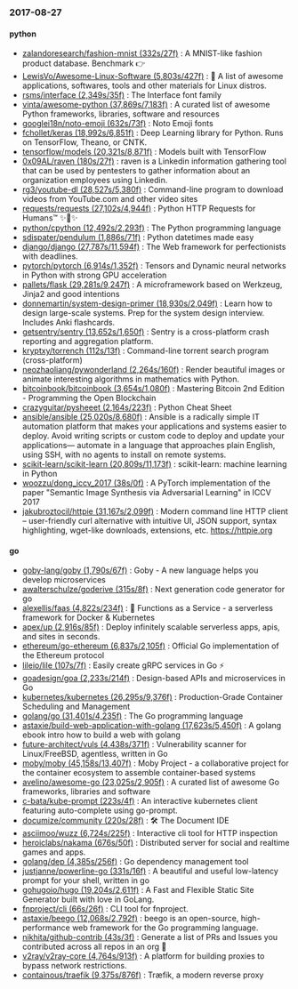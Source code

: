 ### 2017-08-27

#### python
* [zalandoresearch/fashion-mnist (332s/27f)](https://github.com/zalandoresearch/fashion-mnist) : A MNIST-like fashion product database. Benchmark 👉
* [LewisVo/Awesome-Linux-Software (5,803s/427f)](https://github.com/LewisVo/Awesome-Linux-Software) : 🐧 A list of awesome applications, softwares, tools and other materials for Linux distros.
* [rsms/interface (2,349s/35f)](https://github.com/rsms/interface) : The Interface font family
* [vinta/awesome-python (37,869s/7,183f)](https://github.com/vinta/awesome-python) : A curated list of awesome Python frameworks, libraries, software and resources
* [googlei18n/noto-emoji (632s/73f)](https://github.com/googlei18n/noto-emoji) : Noto Emoji fonts
* [fchollet/keras (18,992s/6,851f)](https://github.com/fchollet/keras) : Deep Learning library for Python. Runs on TensorFlow, Theano, or CNTK.
* [tensorflow/models (20,321s/8,871f)](https://github.com/tensorflow/models) : Models built with TensorFlow
* [0x09AL/raven (180s/27f)](https://github.com/0x09AL/raven) : raven is a Linkedin information gathering tool that can be used by pentesters to gather information about an organization employees using Linkedin.
* [rg3/youtube-dl (28,527s/5,380f)](https://github.com/rg3/youtube-dl) : Command-line program to download videos from YouTube.com and other video sites
* [requests/requests (27,102s/4,944f)](https://github.com/requests/requests) : Python HTTP Requests for Humans™ ✨🍰✨
* [python/cpython (12,492s/2,293f)](https://github.com/python/cpython) : The Python programming language
* [sdispater/pendulum (1,886s/71f)](https://github.com/sdispater/pendulum) : Python datetimes made easy
* [django/django (27,787s/11,594f)](https://github.com/django/django) : The Web framework for perfectionists with deadlines.
* [pytorch/pytorch (6,914s/1,352f)](https://github.com/pytorch/pytorch) : Tensors and Dynamic neural networks in Python with strong GPU acceleration
* [pallets/flask (29,281s/9,247f)](https://github.com/pallets/flask) : A microframework based on Werkzeug, Jinja2 and good intentions
* [donnemartin/system-design-primer (18,930s/2,049f)](https://github.com/donnemartin/system-design-primer) : Learn how to design large-scale systems. Prep for the system design interview. Includes Anki flashcards.
* [getsentry/sentry (13,652s/1,650f)](https://github.com/getsentry/sentry) : Sentry is a cross-platform crash reporting and aggregation platform.
* [kryptxy/torrench (112s/13f)](https://github.com/kryptxy/torrench) : Command-line torrent search program (cross-platform)
* [neozhaoliang/pywonderland (2,264s/160f)](https://github.com/neozhaoliang/pywonderland) : Render beautiful images or animate interesting algorithms in mathematics with Python.
* [bitcoinbook/bitcoinbook (3,654s/1,080f)](https://github.com/bitcoinbook/bitcoinbook) : Mastering Bitcoin 2nd Edition - Programming the Open Blockchain
* [crazyguitar/pysheeet (2,164s/223f)](https://github.com/crazyguitar/pysheeet) : Python Cheat Sheet
* [ansible/ansible (25,020s/8,680f)](https://github.com/ansible/ansible) : Ansible is a radically simple IT automation platform that makes your applications and systems easier to deploy. Avoid writing scripts or custom code to deploy and update your applications— automate in a language that approaches plain English, using SSH, with no agents to install on remote systems.
* [scikit-learn/scikit-learn (20,809s/11,173f)](https://github.com/scikit-learn/scikit-learn) : scikit-learn: machine learning in Python
* [woozzu/dong_iccv_2017 (38s/0f)](https://github.com/woozzu/dong_iccv_2017) : A PyTorch implementation of the paper "Semantic Image Synthesis via Adversarial Learning" in ICCV 2017
* [jakubroztocil/httpie (31,167s/2,099f)](https://github.com/jakubroztocil/httpie) : Modern command line HTTP client – user-friendly curl alternative with intuitive UI, JSON support, syntax highlighting, wget-like downloads, extensions, etc. https://httpie.org

#### go
* [goby-lang/goby (1,790s/67f)](https://github.com/goby-lang/goby) : Goby - A new language helps you develop microservices
* [awalterschulze/goderive (315s/8f)](https://github.com/awalterschulze/goderive) : Next generation code generator for go
* [alexellis/faas (4,822s/234f)](https://github.com/alexellis/faas) : 🐳 Functions as a Service - a serverless framework for Docker & Kubernetes
* [apex/up (2,916s/85f)](https://github.com/apex/up) : Deploy infinitely scalable serverless apps, apis, and sites in seconds.
* [ethereum/go-ethereum (6,837s/2,105f)](https://github.com/ethereum/go-ethereum) : Official Go implementation of the Ethereum protocol
* [lileio/lile (107s/7f)](https://github.com/lileio/lile) : Easily create gRPC services in Go ⚡️
* [goadesign/goa (2,233s/214f)](https://github.com/goadesign/goa) : Design-based APIs and microservices in Go
* [kubernetes/kubernetes (26,295s/9,376f)](https://github.com/kubernetes/kubernetes) : Production-Grade Container Scheduling and Management
* [golang/go (31,401s/4,235f)](https://github.com/golang/go) : The Go programming language
* [astaxie/build-web-application-with-golang (17,623s/5,450f)](https://github.com/astaxie/build-web-application-with-golang) : A golang ebook intro how to build a web with golang
* [future-architect/vuls (4,438s/371f)](https://github.com/future-architect/vuls) : Vulnerability scanner for Linux/FreeBSD, agentless, written in Go
* [moby/moby (45,158s/13,407f)](https://github.com/moby/moby) : Moby Project - a collaborative project for the container ecosystem to assemble container-based systems
* [avelino/awesome-go (23,025s/2,905f)](https://github.com/avelino/awesome-go) : A curated list of awesome Go frameworks, libraries and software
* [c-bata/kube-prompt (223s/4f)](https://github.com/c-bata/kube-prompt) : An interactive kubernetes client featuring auto-complete using go-prompt.
* [documize/community (220s/28f)](https://github.com/documize/community) : 🛠 The Document IDE
* [asciimoo/wuzz (6,724s/225f)](https://github.com/asciimoo/wuzz) : Interactive cli tool for HTTP inspection
* [heroiclabs/nakama (676s/50f)](https://github.com/heroiclabs/nakama) : Distributed server for social and realtime games and apps.
* [golang/dep (4,385s/256f)](https://github.com/golang/dep) : Go dependency management tool
* [justjanne/powerline-go (331s/16f)](https://github.com/justjanne/powerline-go) : A beautiful and useful low-latency prompt for your shell, written in go
* [gohugoio/hugo (19,204s/2,611f)](https://github.com/gohugoio/hugo) : A Fast and Flexible Static Site Generator built with love in GoLang.
* [fnproject/cli (66s/26f)](https://github.com/fnproject/cli) : CLI tool for fnproject.
* [astaxie/beego (12,068s/2,792f)](https://github.com/astaxie/beego) : beego is an open-source, high-performance web framework for the Go programming language.
* [nikhita/github-contrib (43s/3f)](https://github.com/nikhita/github-contrib) : Generate a list of PRs and Issues you contributed across all repos in an org 🚀
* [v2ray/v2ray-core (4,764s/913f)](https://github.com/v2ray/v2ray-core) : A platform for building proxies to bypass network restrictions.
* [containous/traefik (9,375s/876f)](https://github.com/containous/traefik) : Træfik, a modern reverse proxy
